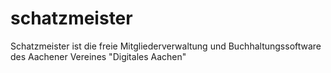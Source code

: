schatzmeister
=============

Schatzmeister ist die freie Mitgliederverwaltung und Buchhaltungssoftware des Aachener Vereines "Digitales Aachen"